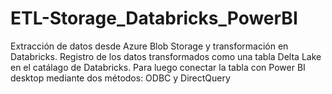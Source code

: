 # ETL-Storage_Databricks_PowerBI
Extracción de datos desde Azure Blob Storage y transformación en Databricks. Registro de los datos transformados como una tabla Delta Lake en el catálago de Databricks. Para luego conectar la tabla con Power BI desktop mediante dos métodos: ODBC y DirectQuery
